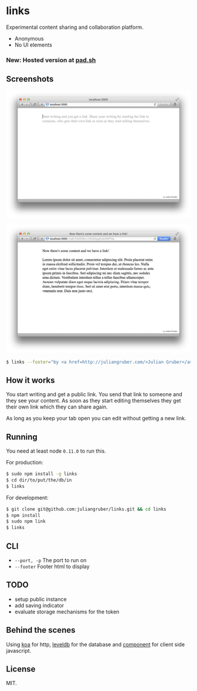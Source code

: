 # links

Experimental content sharing and collaboration platform.

* Anonymous
* No UI elements

### New: Hosted version at [pad.sh](http://pad.sh)

## Screenshots

![empty](screenshots/empty.png)

![text](screenshots/text.png)

```bash
$ links --footer="by <a href=http://juliangruber.com/>Julian Gruber</a>"
```

## How it works

You start writing and get a public link. You send that link to someone and they see your content. As soon as they start editing themselves they get their own link which they can share again.

As long as you keep your tab open you can edit without getting a new link.

## Running

You need at least node `0.11.0` to run this.

For production:

```bash
$ sudo npm install -g links
$ cd dir/to/put/the/db/in
$ links
```

For development:

```bash
$ git clone git@github.com:juliangruber/links.git && cd links
$ npm install
$ sudo npm link
$ links
```

## CLI

* `--port, -p` The port to run on
* `--footer` Footer html to display

## TODO

* setup public instance
* add saving indicator
* evaluate storage mechanisms for the token

## Behind the scenes

Using [koa](https://github.com/koajs/koa) for http, [leveldb](https://code.google.com/p/leveldb/) for the database and [component](https://github.com/component/component) for client side javascript.

## License

MIT.
